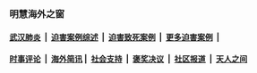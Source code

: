 
### 明慧海外之窗

####  [武汉肺炎](indexes/365.md?t=07061600) &nbsp;|&nbsp;  [迫害案例综述](indexes/328.md?t=07061600) &nbsp;|&nbsp; [迫害致死案例](indexes/277.md?t=07061600)  &nbsp;|&nbsp; [更多迫害案例](indexes/81.md?t=07061600)  &nbsp;|&nbsp; 
####  [时事评论](indexes/19.md?t=07061600) &nbsp;|&nbsp; [海外简讯](indexes/245.md?t=07061600)&nbsp;|&nbsp;  [社会支持](indexes/140.md?t=07061600) &nbsp;|&nbsp; [褒奖决议](indexes/282.md?t=07061600) &nbsp;|&nbsp; [社区报道](indexes/91.md?t=07061600)  &nbsp;|&nbsp; [天人之间](indexes/78.md?t=07061600) 

